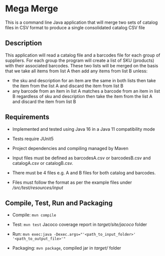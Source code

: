 # Mega Merge

This is a command line Java application that will merge two sets of catalog files in CSV format to produce a single consolidated catalog CSV file 

## Description

This application will read a catalog file and a barcodes file for each group of
suppliers. For each group the program will create a list of SKU (products) with their associated barcodes. These two lists will be merged on the basis that we take all items from list A then add any items from list B unless:
- the sku and description for an item are the same in both lists then take the item from the list A and discard the item from list B
- any barcode from an item in list A matches a barcode from an item in list B regardless of sku and description then take the item from the list A and discard the item from list B


## Requirements

- Implemented and tested using Java 16 in a Java 11 compatibility mode

- Tests require JUnit5

- Project dependencies and compiling managed by Maven

- Input files must be defined as barcodesA.csv or barcodesB.csv and catalogA.csv or catalogB.csv.

- There must be 4 files e.g. A and B files for both catalog and barcodes.

- Files must follow the format as per the example files under */src/test/resources/input*

## Compile, Test, Run and Packaging

- Compile: `mvn compile`

- Test: `mvn test` Jacoco coverage report in *target/site/jacoco* folder

- Run: `mvn exec:java -Dexec.args="'<path_to_input_folder>' '<path_to_output_file>'"`

- Packaging: `mvn package`, compiled jar in *target/* folder